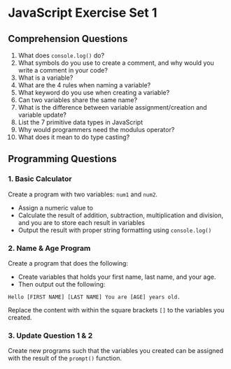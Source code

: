 # JavaScript Exercise Set 1

## Comprehension Questions

1. What does `console.log()` do?
2. What symbols do you use to create a comment, and why would you write a comment in your code?
3. What is a variable?
4. What are the 4 rules when naming a variable?
5. What keyword do you use when creating a variable?
6. Can two variables share the same name?
7. What is the difference between variable assignment/creation and variable update?
8. List the 7 primitive data types in JavaScript
9. Why would programmers need the modulus operator?
10. What does it mean to do type casting?

## Programming Questions

### 1. Basic Calculator

Create a program with two variables: `num1` and `num2`.

* Assign a numeric value to&#x20;
* Calculate the result of addition, subtraction, multiplication and division, and you are to store each result in variables
* Output the result with proper string formatting using `console.log()`

### 2. Name & Age Program

Create a program that does the following:

* Create variables that holds your first name, last name, and your age.&#x20;
* Then output out the following:

`Hello [FIRST NAME] [LAST NAME] You are [AGE] years old.`

Replace the content with within the square brackets `[]` to the variables you created.

### 3. Update Question 1 & 2

Create new programs such that the variables you created can be assigned with the result of the `prompt()` function.
